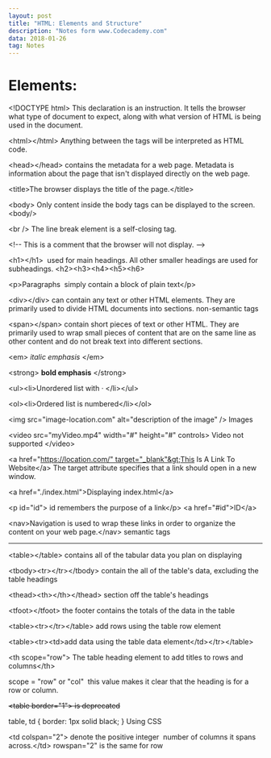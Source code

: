 ```yaml
---
layout: post
title: "HTML: Elements and Structure"
description: "Notes form www.Codecademy.com"
data: 2018-01-26
tag: Notes
---
```


<h1><strong>Elements:</strong></h1>
&lt;!DOCTYPE html&gt; This declaration is an instruction. It tells the browser what type of document to expect, along with what version of HTML is being used in the document.

&lt;html&gt;&lt;/html&gt; Anything between the tags will be interpreted as HTML code.

&lt;head&gt;&lt;/head&gt; contains the metadata for a web page. Metadata is information about the page that isn't displayed directly on the web page.

&lt;title&gt;The browser displays the title of the page.&lt;/title&gt;

&lt;body&gt; Only content inside the body tags can be displayed to the screen. &lt;body/&gt;

&lt;br /&gt; The line break element is a self-closing tag.

&lt;!-- This is a comment that the browser will not display. --&gt;

&lt;h1&gt;&lt;/h1&gt;  used for main headings. All other smaller headings are used for subheadings. &lt;h2&gt;&lt;h3&gt;&lt;h4&gt;&lt;h5&gt;&lt;h6&gt;

&lt;p&gt;Paragraphs  simply contain a block of plain text&lt;/p&gt;

&lt;div&gt;&lt;/div&gt; can contain any text or other HTML elements. They are primarily used to divide HTML documents into sections. non-semantic tags

&lt;span&gt;&lt;/span&gt; contain short pieces of text or other HTML. They are primarily used to wrap small pieces of content that are on the same line as other content and do not break text into different sections.

&lt;em&gt; <em>italic emphasis</em> &lt;/em&gt;

&lt;strong&gt; <strong>bold emphasis</strong> &lt;/strong&gt;

&lt;ul&gt;&lt;li&gt;Unordered list with · &lt;/li&gt;&lt;/ul&gt;

&lt;ol&gt;&lt;li&gt;Ordered list is numbered&lt;/li&gt;&lt;/ol&gt;

&lt;img src="image-location.com" alt="description of the image" /&gt; Images

&lt;video src="myVideo.mp4" width="#" height="#" controls&gt; Video not supported &lt;/video&gt;

&lt;a href="https://location.com/" target="_blank"&gt;This Is A Link To Website&lt;/a&gt; The target attribute specifies that a link should open in a new window.

&lt;a href="./index.html"&gt;Displaying index.html&lt;/a&gt;

&lt;p id="id"&gt; id remembers the purpose of a link&lt;/p&gt; &lt;a href="#id"&gt;ID&lt;/a&gt;

&lt;nav&gt;Navigation is used to wrap these links in order to organize the content on your web page.&lt;/nav&gt; semantic tags

<hr />

&lt;table&gt;&lt;/table&gt; contains all of the tabular data you plan on displaying

&lt;tbody&gt;&lt;tr&gt;&lt;/tr&gt;&lt;/tbody&gt; contain the all of the table's data, excluding the table headings

&lt;thead&gt;&lt;th&gt;&lt;/th&gt;&lt;/thead&gt; section off the table's headings

&lt;tfoot&gt;&lt;/tfoot&gt; the footer contains the totals of the data in the table

&lt;table&gt;&lt;tr&gt;&lt;/tr&gt;&lt;/table&gt; add rows using the table row element

&lt;table&gt;&lt;tr&gt;&lt;td&gt;add data using the table data element&lt;/td&gt;&lt;/tr&gt;&lt;/table&gt;

&lt;th scope="row"&gt; The table heading element to add titles to rows and columns&lt;/th&gt;

scope = "row" or "col"  this value makes it clear that the heading is for a row or column.

<del>&lt;table border="1"&gt; is deprecated</del>

table, td { border: 1px solid black; } Using CSS

&lt;td colspan="2"&gt; denote the positive integer  number of columns it spans across.&lt;/td&gt; rowspan="2" is the same for row

&nbsp;